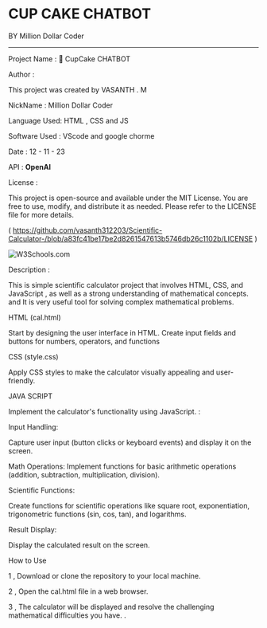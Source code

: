 

# CUP CAKE CHATBOT

BY   Million Dollar Coder 
**********************************
Project Name : 🧁 CupCake CHATBOT 

Author : 

This project was created by  VASANTH . M 

NickName : Million Dollar Coder

Language Used: HTML , CSS and JS

Software Used : VScode and google chorme

Date : 12 - 11 - 23

API : **OpenAI**

License : 

This project is open-source and available under the MIT License. You are free to use, modify, and distribute it as needed.
Please refer to the LICENSE file for more details. 

(  https://github.com/vasanth312203/Scientific-Calculator-/blob/a83fc41be17be2d8261547613b5746db26c1102b/LICENSE )

<img src="image.jpg" alt="W3Schools.com">

Description :

This is simple scientific calculator  project that involves HTML, CSS, and JavaScript , as well as a strong understanding of mathematical concepts.  and  It is very useful tool for solving complex mathematical problems.

HTML (cal.html)

Start by designing the user interface in HTML. Create input fields and buttons for numbers, operators, and functions

CSS (style.css)

Apply CSS styles to make the  calculator visually appealing and user-friendly.

JAVA SCRIPT

 Implement the calculator's functionality using JavaScript. :

Input Handling:

Capture user input (button clicks or keyboard events) and display it on the screen.

Math Operations:
Implement functions for basic arithmetic operations (addition, subtraction, multiplication, division).

Scientific Functions:

Create functions for scientific operations like square root, exponentiation, trigonometric functions (sin, cos, tan), and logarithms.

Result Display:

Display the calculated result on the screen.

How to Use

1 , Download or clone the repository to your local machine.

2 , Open the cal.html file in a web browser.

3 , The calculator  will be displayed and resolve the challenging  mathematical  difficulties you have.  .







